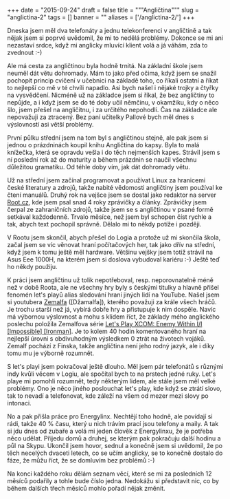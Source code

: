 
+++
date = "2015-09-24"
draft = false
title = """Angličtina"""
slug = "anglictina-2"
tags = []
banner = ""
aliases = ['/anglictina-2/']
+++

Dneska jsem měl dva telefonáty a jednu telekonferenci v angličtině a tak nějak jsem si poprvé uvědomil, že mi to nedělá problémy. Dokonce se mi ani nezastaví srdce, když mi anglicky mluvící klient volá a já váhám, zda to zvednout :-)

Ale má cesta za angličtinou byla hodně trnitá. Na základní škole jsem neuměl dát větu dohromady. Mám to jako před očima, když jsem se snažil pochopit princip cvičení v učebnici na základě toho, co říkali ostatní a říkat to nejlepší co mě v té chvíli napadlo. Asi bych našel i nějaké trojky a čtyřky na vysvědčení. Nicméně už na základce jsem si říkal, že bez angličtiny to nepůjde, a i když jsem se do té doby učil němčinu, v okamžiku, kdy o něco šlo, jsem přešel na angličitnu, i za určitého nepohodlí. Čas na základce ale nepovažuji za ztracený. Bez paní učitelky Pallové bych měl dnes s výslovností asi větší problémy.

První půlku střední jsem na tom byl s angličtinou stejně, ale pak jsem si jednou o prázdninách koupil knihu Angličtina do kapsy. Byla to malá knížečka, která se opravdu vešla i do těch nejmenších kapes. Strávil jsem s ní poslední rok až do maturity a během prázdnin se naučil všechnu důležitou gramatiku. Od téhle doby vím, jak dát dohromady větu.

Už na střední jsem začínal programovat a používat Linux za hranicemi české literatury a zdrojů, takže nabité vědomosti angličtiny jsem používal ke čtení manuálů. Druhý rok na vejšce jsem se dostal jako redaktor na server [Root.cz](http://root.cz), kde jsem psal snad 4 roky zprávičky a články. Zprávičky jsem čerpal ze zahraničních zdrojů, takže jsem se s angličtinou v psané formě setkával každodenně. Trvalo měsíce, než jsem byl schopen číst rychle a tak, abych text pochopil správně. Dělalo mi to někdy potíže i později.

V Rootu jsem skončil, abych přešel do Logia a protože už mi skončila škola, začal jsem se víc věnovat hraní počítačových her, tak jako dřív na střední, když jsem k tomu ještě měl hardware. Většinu vejšky jsem totiž strávil na Asus Eee 1000H, na kterém jsem si doslova vybudoval kariéru :-) Ještě teď ho někdy použiju.

K práci jsem angličtinu už tolik nepotřeboval, resp. neporovnatelně méně než v době Roota, ale ne všechny hry byly s českými titulky a hlavně přišel fenomén let's playů alias sledování hraní jiných lidí na YouTube. Našel jsem si youtubera [Zemalfa](https://www.youtube.com/user/TheZemalf) (\[Džamalfa\]), kterého považuji za krále všech hráčů. Je trochu starší než já, vybírá dobře hry a přistupuje k nim dospěle. Navíc má výbornou výslovnost a mohu s klidem říct, že základy mého anglického poslechu položila Zemalfova série [Let's Play XCOM: Enemy Within I/I \[Impossible\] \[Ironman\]](https://www.youtube.com/playlist?list=PLvqxe4XbcSiEzrZm28NjsLXmHkffCJmBY). Je to kolem 40 hodin komentovaného hraní na nejlepší úrovni s obdivuhodným výsledkem 0 ztrát na životech vojáků. Zemalf pochází z Finska, takže angličtina není jeho rodný jazyk, ale i díky tomu mu je výborně rozumnět.

S let's playi jsem pokračoval ještě dlouho. Měl jsem pár telefonátů s různými indy kvůli věcem v Logiu, ale spočítal bych to na prstech jedné ruky. Let's playe mi pomohli rozumnět, tedy některým lidem, ale stále jsem měl velké problémy. Ono je něco jiného poslouchat let's play, kde když se ztrátí slovo, tak to nevadí a telefonovat, kde záleží na všem od mezer mezi slovy po intonaci.

No a pak přišla práce pro Energylinx. Nechtějí toho hodně, ale povídají si rádi, takže 40 % času, který u nich trávím prací jsou telefony a maily. A tak si jdu dnes od zubaře a volá mi jeden člověk z Energylinxu, že je potřeba něco udělat. Přijedu domů a druhej, se kterým pak pokračuju další hodinu a půl na Skypu. Ukončil jsem hovor, sednul a konečně jsem si uvědomil, že po těch necelých dvaceti letech, co se učím anglicky, se to konečně dostalo do fáze, že můžu říct, že se domluvím bez problémů :-)

Na konci každého roku dělám seznam věcí, které se mi za posledních 12 měsíců podařily a tohle bude číslo jedna. Nedokážu si představit nic, co by během dalších třech měsíců mohlo pořadí nějak změnit.


